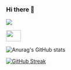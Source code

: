 ### Hi there 👋
![](https://komarev.com/ghpvc/?username=PavlaBerankova&color=yellow)

<a href="https://www.linkedin.com/in/berankova-pavla/" target="blank"><img align="center" src="https://cdn.jsdelivr.net/npm/simple-icons@3.0.1/icons/linkedin.svg" alt="" height="30" width="40" /></a>

![Anurag's GitHub stats](https://github-readme-stats.vercel.app/api?username=PavlaBerankova&show_icons=true&theme=gruvbox)

[![GitHub Streak](https://github-readme-streak-stats.herokuapp.com/?user=PavlaBerankova)](https://git.io/streak-stats)
<!--
**PavlaBerankova/PavlaBerankova** is a ✨ _special_ ✨ repository because its `README.md` (this file) appears on your GitHub profile.

Here are some ideas to get you started:

- 🔭 I’m currently working on ...
- 🌱 I’m currently learning ...
- 👯 I’m looking to collaborate on ...
- 🤔 I’m looking for help with ...
- 💬 Ask me about ...
- 📫 How to reach me: ...
- 😄 Pronouns: ...
- ⚡ Fun fact: ...
-->
